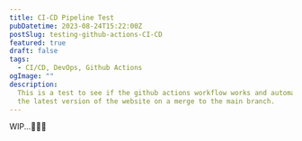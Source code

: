 ```yaml
---
title: CI-CD Pipeline Test
pubDatetime: 2023-08-24T15:22:00Z
postSlug: testing-github-actions-CI-CD
featured: true
draft: false
tags:
  - CI/CD, DevOps, Github Actions
ogImage: ""
description:
  This is a test to see if the github actions workflow works and automatically deploys
  the latest version of the website on a merge to the main branch.
---
```


WIP...👩🏽‍🔧